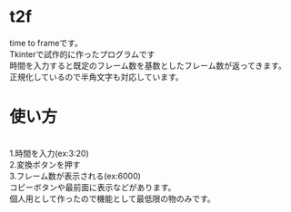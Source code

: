 # t2f
time to frameです。
<br>Tkinterで試作的に作ったプログラムです
<br>時間を入力すると既定のフレーム数を基数としたフレーム数が返ってきます。
<br>正規化しているので半角文字も対応しています。
<br><h1>使い方</h1>
<br>1.時間を入力(ex:3:20)
<br>2.変換ボタンを押す
<br>3.フレーム数が表示される(ex:6000)
<br>コピーボタンや最前面に表示などがあります。
<br>個人用として作ったので機能として最低限の物のみです。
